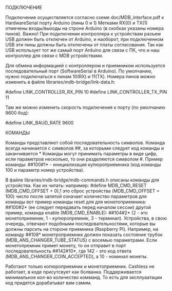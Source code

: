
ПОДКЛЮЧЕНИЕ

Подключение осуществляется согласно схеме doc/MDB_interface.pdf к HardwareSerial порту Arduino (пины 0 и 1)
Метками RX(0) и TX(1) отмечены входы/выходы на строне Arduino (в скобках указаны номера пинов).
Важно! При подключении контроллера к устройствам разъем USB должен быть отключен от Arduino,
и наоборот, при подключенном USB эти пины должны быть отключены от платы согласования. Так как USB использует тот же самый порт
Arduino для связи с ПК, что и наш контроллер для связи с MDB устройствами.

Для обмена информацией с контроллером и приемником используется последовательный порт (SoftwareSerial в Arduino).
По умолчанию, нужно подключаться к пинам 10(RX) и 11(TX). Номера пинов можно изменить в файле libraries/mdb-bridge/link-data.h:

#define LINK_CONTROLLER_RX_PIN 10
#define LINK_CONTROLLER_TX_PIN 11

Там же можно изменить скорость подключения к порту (по умолчанию 9600 бод):

#define LINK_BAUD_RATE 9600


КОМАНДЫ

Команды представляют собой последовательность символов. Команда всегда начинается с символов  ##, за которыми следует код команды и заканчивается *
Команды могут принимать параметры в виде цифр, если параметров несколько, то они разделяются символом #. 
Пример команды: ##100#1* - инициализация купюроприемника (код команды 100 и параметр номер устройства). 

В файле libraries/mdb-bridge/mdb-commands.h описаны команды для устройства.
Как их читать:
например:
#define MDB_CMD_RESET                    (MDB_CMD_OFFSET + 0),1
это сброс устройства (MDB_CMD_OFFSET = 100)
число после запятой означает количество параметров для команды
вот пример команды reset для для монетоприемника: ##100#2* (ее следует передавать перед началом сессии)
другой пример, команда enable (MDB_CMD_ENABLE): ##104#2* (2 - это монетоприемник, 1 - купюропремник, 3 - терминал).
Устройства, в свою очередь, отвечают подобными последовательностями, которые вы должны парсить на стороне приемника (Raspberry PI).
Например, на команду ##108* монетроприемник должен показать состояние трубок (MDB_ANS_CHANGER_TUBE_STATUS) с восемью параметрами.
Если монетопремник примет монету, то он отправит в порт последовательность ##142#10*, где 142 - это код ответа (MDB_ANS_CHANGER_COIN_ACCEPTED), а 10 - номинал монеты.

Работают только копюроприемник и монетоприемник. Cashless не работает, в коде присутсвует как болванка.
Поддерживается минимальное кол-во количество комманд. То есть для эксплуаатации код придется дорабатыват вам самим.

